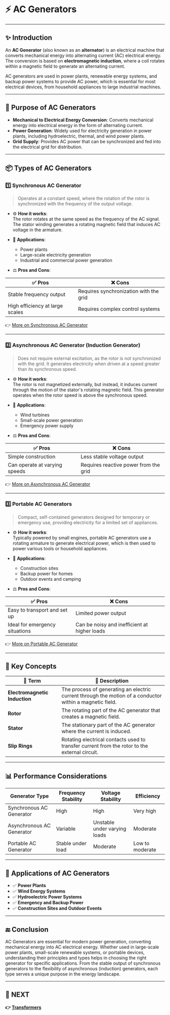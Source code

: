 # ⚡ AC Generators

---

## ✨ Introduction

An **AC Generator** (also known as an **alternator**) is an electrical machine that converts mechanical energy into alternating current (AC) electrical energy. The conversion is based on **electromagnetic induction**, where a coil rotates within a magnetic field to generate an alternating current.

AC generators are used in power plants, renewable energy systems, and backup power systems to provide AC power, which is essential for most electrical devices, from household appliances to large industrial machines.

---

## 🔹 Purpose of AC Generators

- **Mechanical to Electrical Energy Conversion**: Converts mechanical energy into electrical energy in the form of alternating current.
- **Power Generation**: Widely used for electricity generation in power plants, including hydroelectric, thermal, and wind power plants.
- **Grid Supply**: Provides AC power that can be synchronized and fed into the electrical grid for distribution.

---

## 📦 Types of AC Generators

### 1️⃣ **Synchronous AC Generator**

> Operates at a constant speed, where the rotation of the rotor is synchronized with the frequency of the output voltage.

- ⚙️ **How it works**:  
  The rotor rotates at the same speed as the frequency of the AC signal. The stator winding generates a rotating magnetic field that induces AC voltage in the armature.

- 📡 **Applications**:  
  - Power plants  
  - Large-scale electricity generation  
  - Industrial and commercial power generation

- ⚖️ **Pros and Cons**:

| ✅ Pros                           | ❌ Cons                          |
|----------------------------------|----------------------------------|
| Stable frequency output          | Requires synchronization with the grid |
| High efficiency at large scales  | Requires complex control systems |

👉 [More on Synchronous AC Generator](https://www.electronics-tutorials.ws/generator/ac-generator.html)

---

### 2️⃣ **Asynchronous AC Generator (Induction Generator)**

> Does not require external excitation, as the rotor is not synchronized with the grid. It generates electricity when driven at a speed greater than its synchronous speed.

- ⚙️ **How it works**:  
  The rotor is not magnetized externally, but instead, it induces current through the motion of the stator's rotating magnetic field. This generator operates when the rotor speed is above the synchronous speed.

- 📡 **Applications**:  
  - Wind turbines  
  - Small-scale power generation  
  - Emergency power supply

- ⚖️ **Pros and Cons**:

| ✅ Pros                           | ❌ Cons                          |
|----------------------------------|----------------------------------|
| Simple construction              | Less stable voltage output      |
| Can operate at varying speeds    | Requires reactive power from the grid |

👉 [More on Asynchronous AC Generator](https://www.electronics-tutorials.ws/generator/ac-generator.html)

---

### 3️⃣ **Portable AC Generators**

> Compact, self-contained generators designed for temporary or emergency use, providing electricity for a limited set of appliances.

- ⚙️ **How it works**:  
  Typically powered by small engines, portable AC generators use a rotating armature to generate electrical power, which is then used to power various tools or household appliances.

- 📡 **Applications**:  
  - Construction sites  
  - Backup power for homes  
  - Outdoor events and camping

- ⚖️ **Pros and Cons**:

| ✅ Pros                           | ❌ Cons                          |
|----------------------------------|----------------------------------|
| Easy to transport and set up    | Limited power output            |
| Ideal for emergency situations  | Can be noisy and inefficient at higher loads |

👉 [More on Portable AC Generator](https://www.electronics-tutorials.ws/generator/ac-generator.html)

---

## 🧠 Key Concepts

| 🔑 Term                      | 📖 Description                                                                |
|------------------------------|-------------------------------------------------------------------------------|
| **Electromagnetic Induction** | The process of generating an electric current through the motion of a conductor within a magnetic field. |
| **Rotor**                    | The rotating part of the AC generator that creates a magnetic field.           |
| **Stator**                    | The stationary part of the AC generator where the current is induced.         |
| **Slip Rings**                | Rotating electrical contacts used to transfer current from the rotor to the external circuit. |

---

## 📊 Performance Considerations

| Generator Type              | Frequency Stability   | Voltage Stability      | Efficiency             |
|-----------------------------|-----------------------|------------------------|------------------------|
| Synchronous AC Generator    | High                  | High                   | Very high              |
| Asynchronous AC Generator   | Variable              | Unstable under varying loads | Moderate              |
| Portable AC Generator       | Stable under load     | Moderate               | Low to moderate        |

---

## 📌 Applications of AC Generators

- ✅ **Power Plants**  
- ✅ **Wind Energy Systems**  
- ✅ **Hydroelectric Power Systems**  
- ✅ **Emergency and Backup Power**  
- ✅ **Construction Sites and Outdoor Events**

---

## 🔚 Conclusion

AC Generators are essential for modern power generation, converting mechanical energy into AC electrical energy. Whether used in large-scale power plants, small-scale renewable systems, or portable devices, understanding their principles and types helps in choosing the right generator for specific applications. From the stable output of synchronous generators to the flexibility of asynchronous (induction) generators, each type serves a unique purpose in the energy landscape.

---

## 🔹 NEXT  
**👉 [Transformers](../Transformers)**  
